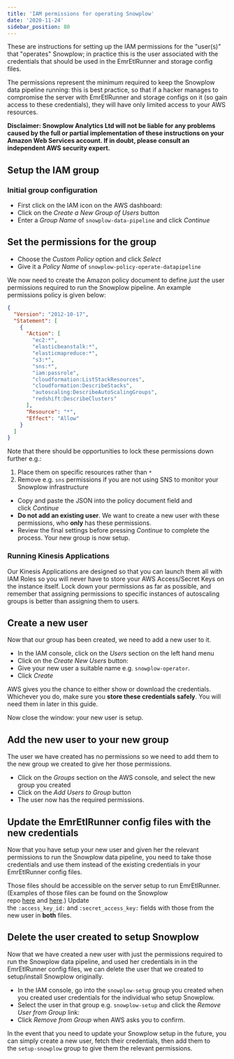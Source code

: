 ```yaml
---
title: 'IAM permissions for operating Snowplow'
date: '2020-11-24'
sidebar_position: 80
---
```


These are instructions for setting up the IAM permissions for the "user(s)" that "operates" Snowplow; in practice this is the user associated with the credentials that should be used in the EmrEtlRunner and storage config files.

The permissions represent the minimum required to keep the Snowplow data pipeline running: this is best practice, so that if a hacker manages to compromise the server with EmrEtlRunner and storage configs on it (so gain access to these credentials), they will have only limited access to your AWS resources.

**Disclaimer: Snowplow Analytics Ltd will not be liable for any problems caused by the full or partial implementation of these instructions on your Amazon Web Services account. If in doubt, please consult an independent AWS security expert.**

## Setup the IAM group

### [](https://github.com/snowplow/snowplow/wiki/Setup-IAM-permissions-for-operating-Snowplow#initial-group-configuration)Initial group configuration

- First click on the IAM icon on the AWS dashboard:
- Click on the *Create a New Group of Users* button
- Enter a *Group Name* of `snowplow-data-pipeline` and click _Continue_

## Set the permissions for the group

- Choose the *Custom Policy* option and click *Select*
- Give it a *Policy Name* of `snowplow-policy-operate-datapipeline`

We now need to create the Amazon policy document to define *just* the user permissions required to run the Snowplow pipeline. An example permissions policy is given below:

```json
{
  "Version": "2012-10-17",
  "Statement": [
    {
      "Action": [
        "ec2:*",
        "elasticbeanstalk:*",
        "elasticmapreduce:*",
        "s3:*",
        "sns:*",
        "iam:passrole",
        "cloudformation:ListStackResources",
        "cloudformation:DescribeStacks",
        "autoscaling:DescribeAutoScalingGroups",
        "redshift:DescribeClusters"
      ],
      "Resource": "*",
      "Effect": "Allow"
    }
  ]
}
```

Note that there should be opportunities to lock these permissions down further e.g.:

1. Place them on specific resources rather than `*`
2. Remove e.g. `sns` permissions if you are not using SNS to monitor your Snowplow infrastructure

- Copy and paste the JSON into the policy document field and click *Continue*
- **Do not add an existing user**. We want to create a new user with these permissions, who **only** has these permissions.
- Review the final settings before pressing *Continue* to complete the process. Your new group is now setup.

### Running Kinesis Applications

Our Kinesis Applications are designed so that you can launch them all with IAM Roles so you will never have to store your AWS Access/Secret Keys on the instance itself. Lock down your permissions as far as possible, and remember that assigning permissions to specific instances of autoscaling groups is better than assigning them to users.

## Create a new user

Now that our group has been created, we need to add a new user to it.

- In the IAM console, click on the *Users* section on the left hand menu
- Click on the *Create New Users* button:
- Give your new user a suitable name e.g. `snowplow-operator`.
- Click *Create*

AWS gives you the chance to either show or download the credentials. Whichever you do, make sure you **store these credentials safely**. You will need them in later in this guide.

Now close the window: your new user is setup.

## Add the new user to your new group

The user we have created has no permissions so we need to add them to the new group we created to give her those permissions.

- Click on the *Groups* section on the AWS console, and select the new group you created
- Click on the *Add Users to Group* button
- The user now has the required permissions.

## Update the EmrEtlRunner config files with the new credentials

Now that you have setup your new user and given her the relevant permissions to run the Snowplow data pipeline, you need to take those credentials and use them instead of the existing credentials in your EmrEtlRunner config files.

Those files should be accessible on the server setup to run EmrEtlRunner. (Examples of those files can be found on the Snowplow repo [here](https://github.com/snowplow/snowplow/tree/master/3-enrich/emr-etl-runner/config) and [here](https://github.com/snowplow/snowplow/tree/master/4-storage/config).) Update the `:access_key_id:` and `:secret_access_key:` fields with those from the new user in **both** files.

## Delete the user created to setup Snowplow

Now that we have created a new user with just the permissions required to run the Snowplow data pipeline, and used her credentials in in the EmrEtlRunner config files, we can delete the user that we created to setup/install Snowplow originally.

- In the IAM console, go into the `snowplow-setup` group you created when you created user credentials for the individual who setup Snowplow.
- Select the user in that group e.g. `snowplow-setup` and click the *Remove User from Group* link:
- Click *Remove from Group* when AWS asks you to confirm.

In the event that you need to update your Snowplow setup in the future, you can simply create a new user, fetch their credentials, then add them to the `setup-snowplow` group to give them the relevant permissions.
